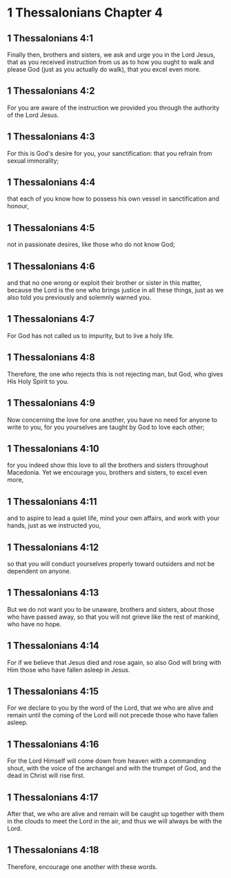 # 1 Thessalonians Chapter 4

## 1 Thessalonians 4:1

Finally then, brothers and sisters, we ask and urge you in the Lord Jesus, that as you received instruction from us as to how you ought to walk and please God (just as you actually do walk), that you excel even more.

## 1 Thessalonians 4:2

For you are aware of the instruction we provided you through the authority of the Lord Jesus.

## 1 Thessalonians 4:3

For this is God's desire for you, your sanctification: that you refrain from sexual immorality;

## 1 Thessalonians 4:4

that each of you know how to possess his own vessel in sanctification and honour,

## 1 Thessalonians 4:5

not in passionate desires, like those who do not know God;

## 1 Thessalonians 4:6

and that no one wrong or exploit their brother or sister in this matter, because the Lord is the one who brings justice in all these things, just as we also told you previously and solemnly warned you.

## 1 Thessalonians 4:7

For God has not called us to impurity, but to live a holy life.

## 1 Thessalonians 4:8

Therefore, the one who rejects this is not rejecting man, but God, who gives His Holy Spirit to you.

## 1 Thessalonians 4:9

Now concerning the love for one another, you have no need for anyone to write to you, for you yourselves are taught by God to love each other;

## 1 Thessalonians 4:10

for you indeed show this love to all the brothers and sisters throughout Macedonia. Yet we encourage you, brothers and sisters, to excel even more,

## 1 Thessalonians 4:11

and to aspire to lead a quiet life, mind your own affairs, and work with your hands, just as we instructed you,

## 1 Thessalonians 4:12

so that you will conduct yourselves properly toward outsiders and not be dependent on anyone.

## 1 Thessalonians 4:13

But we do not want you to be unaware, brothers and sisters, about those who have passed away, so that you will not grieve like the rest of mankind, who have no hope.

## 1 Thessalonians 4:14

For if we believe that Jesus died and rose again, so also God will bring with Him those who have fallen asleep in Jesus.

## 1 Thessalonians 4:15

For we declare to you by the word of the Lord, that we who are alive and remain until the coming of the Lord will not precede those who have fallen asleep.

## 1 Thessalonians 4:16

For the Lord Himself will come down from heaven with a commanding shout, with the voice of the archangel and with the trumpet of God, and the dead in Christ will rise first.

## 1 Thessalonians 4:17

After that, we who are alive and remain will be caught up together with them in the clouds to meet the Lord in the air, and thus we will always be with the Lord.

## 1 Thessalonians 4:18

Therefore, encourage one another with these words.
